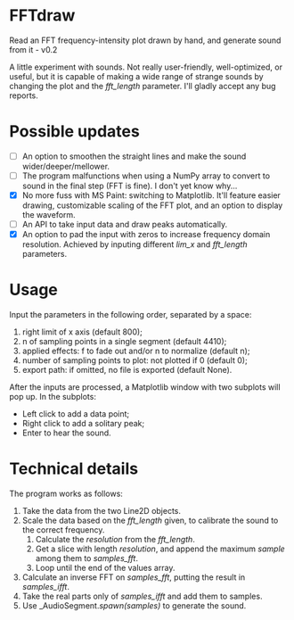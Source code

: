 # FFTdraw

Read an FFT frequency-intensity plot drawn by hand, and generate sound from it - v0.2

A little experiment with sounds. Not really user-friendly, well-optimized, or useful, but it is capable of making a wide range of strange sounds by changing the plot and the _fft_length_ parameter. I'll gladly accept any bug reports.

# Possible updates

 - [ ] An option to smoothen the straight lines and make the sound wider/deeper/mellower.
 - [ ] The program malfunctions when using a NumPy array to convert to sound in the final step (FFT is fine). I don't yet know why...
 - [x] No more fuss with MS Paint: switching to Matplotlib. It'll feature easier drawing, customizable scaling of the FFT plot, and an option to display the waveform.
 - [ ] An API to take input data and draw peaks automatically.
 - [x] An option to pad the input with zeros to increase frequency domain resolution. Achieved by inputing different _lim_x_ and _fft_length_ parameters.

# Usage

Input the parameters in the following order, separated by a space:
1. right limit of x axis (default 800);
2. n of sampling points in a single segment (default 4410);
3. applied effects: f to fade out and/or n to normalize (default n);
4. number of sampling points to plot: not plotted if 0 (default 0);
5. export path: if omitted, no file is exported (default None).

After the inputs are processed, a Matplotlib window with two subplots will pop up. In the subplots:
* Left click to add a data point;
* Right click to add a solitary peak;
* Enter to hear the sound.

# Technical details

The program works as follows:
1. Take the data from the two Line2D objects. 
2. Scale the data based on the _fft_length_ given, to calibrate the sound to the correct frequency.
    1. Calculate the _resolution_ from the _fft_length_.
    2. Get a slice with length _resolution_, and append the maximum _sample_ among them to _samples_fft_.
    3. Loop until the end of the values array.
3. Calculate an inverse FFT on _samples_fft_, putting the result in _samples_ifft_.
4. Take the real parts only of _samples_ifft_ and add them to samples.
5. Use _AudioSegment._spawn(samples)_ to generate the sound.

